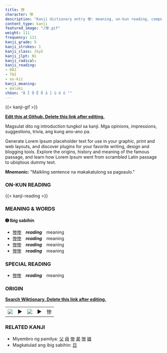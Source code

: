 ```yaml
---
title: 惨
character: 惨
description: "Kanji dictionary entry 惨: meaning, on-kun reading, compounds, origin, related kanji"
content_type: kanji
featured_image: "/惨.gif"
weight: 111
frequency: 111
kanji_grade: 9
kanji_strokes: 1
kanji_class: Jōyō
kanji_jlpt: N1
kanji_radical: 
kanji_reading: 
- DAI
- TAI
- oo-kii
kanji_meaning:
- malaki
chōon: "Ā Ī Ū Ē Ō ā ī ū ē ō ’"
---
```

[//]: # (Don't edit the line below. Kanji animated GIF code is automatically generated.)
{{< kanji-gif >}}

[//]: # (Edit below this line.)

**[Edit this at Github. Delete this link after editing.](https://github.com/tim0g/tim/tree/main/content/kanji/惨/index.md)**

Magsulat dito ng introduction tungkol sa kanji. Mga opinions, impressions, suggestions, trivia, ang kung ano-ano pa.

Generate Lorem Ipsum placeholder text for use in your graphic, print and web layouts, and discover plugins for your favorite writing, design and blogging tools. Explore the origins, history and meaning of the famous passage, and learn how Lorem Ipsum went from scrambled Latin passage to ubiqitous dummy text.
 
**Mnemonic:** "Maikling sentence na makakatulong sa pagsaulo."

### ON-KUN READING

[//]: # (Don't edit the line below. ON-KUN READING code is automatically generated.)
{{< kanji-reading >}}

### MEANING & WORDS

#### ➊ **Ibig sabihin**
  - [惨](../惨)[惨](../惨)　***reading***　meaning
  - [惨](../惨)[惨](../惨)　***reading***　meaning
  - [惨](../惨)[惨](../惨)　***reading***　meaning
  - [惨](../惨)[惨](../惨)　***reading***　meaning

### SPECIAL READING
  - [惨](../惨)[惨](../惨)　***reading***　meaning

### ORIGIN

**[Search Wiktionary. Delete this link after editing.](https://wiktionary.org/wiki/惨)**
<table class="kanji-table"><tr><td>
<img src="60px-惨-bronze.svg.png">
</td><td>▶</td><td>
<img src="60px-惨-oracle.svg.png">
</td><td>▶</td>
<td class="kanji-origin">惨</td>
</tr></table>

### RELATED KANJI
- Miyembro ng pamilya: [父](../父) [母](../母) [惨](../惨) [弟](../弟) [惨](../惨) [娘](../娘)
- Magkatulad ang ibig sabihin: [日](../日)
